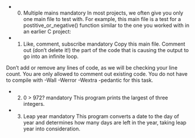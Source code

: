 - 0. Multiple mains
mandatory
In most projects, we often give you only one main file to test with. For example, this main file is a test for a postitive_or_negative() function similar to the one you worked with in an earlier C project:
 
- 1. Like, comment, subscribe
mandatory
Copy this main file. Comment out (don’t delete it!) the part of the code that is causing the output to go into an infinite loop.

Don’t add or remove any lines of code, as we will be checking your line count. You are only allowed to comment out existing code.
You do not have to compile with -Wall -Werror -Wextra -pedantic for this task.

- 2. 0 > 972?
mandatory
This program prints the largest of three integers.

- 3. Leap year
mandatory
This program converts a date to the day of year and determines how many days are left in the year, taking leap year into consideration.
